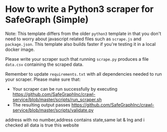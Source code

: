# How to write a Python3 scraper for SafeGraph (Simple)

Note: This template differs from the older `python3` template in that you don't need to worry about javascript related files such as `scrape.js` and `package.json`. This template also builds faster if you're testing it in a local docker image.

Please write your scraper such that running `scrape.py` produces a file `data.csv` containing the scraped data.

Remember to update `requirements.txt` with all dependencies needed to run your scraper.
Please make sure that:

- Your scraper can be run successfully by executing https://github.com/SafeGraphInc/crawl-service/blob/master/scripts/run_scraper.sh
- The resulting output passes https://github.com/SafeGraphInc/crawl-service/blob/master/scripts/validate.py

address with no number,address contains state,same lat & lng and i checked all data is true this website
